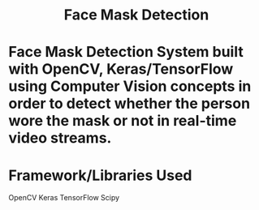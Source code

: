 <h1 align="center">Face Mask Detection</h1>


# Face Mask Detection System built with OpenCV, Keras/TensorFlow using Computer Vision concepts in order to detect whether the person wore the mask or not in real-time video streams.


# Framework/Libraries Used
OpenCV
Keras
TensorFlow
Scipy

